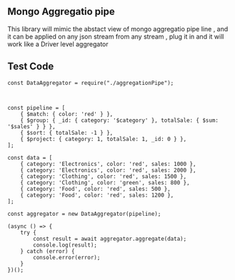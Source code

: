 ## Mongo Aggregatio pipe 

<p> This library will mimic the abstact view of mongo aggregatio pipe line , and it can be applied on any json stream from any stream , plug it in and it will work like a Driver level aggregator </p>

## Test Code 



    const DataAggregator = require("./aggregationPipe");



    const pipeline = [
        { $match: { color: 'red' } },
        { $group: { _id: { category: '$category' }, totalSale: { $sum: '$sales' } } },
        { $sort: { totalSale: -1 } },
        { $project: { category: 1, totalSale: 1, _id: 0 } },
    ];

    const data = [
        { category: 'Electronics', color: 'red', sales: 1000 },
        { category: 'Electronics', color: 'red', sales: 2000 },
        { category: 'Clothing', color: 'red', sales: 1500 },
        { category: 'Clothing', color: 'green', sales: 800 },
        { category: 'Food', color: 'red', sales: 500 },
        { category: 'Food', color: 'red', sales: 1200 },
    ];

    const aggregator = new DataAggregator(pipeline);

    (async () => {
        try {
            const result = await aggregator.aggregate(data);
            console.log(result);
        } catch (error) {
            console.error(error);
        }
    })();

